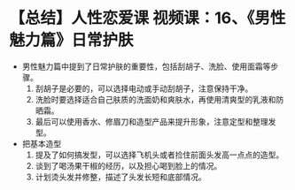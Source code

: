 # 【总结】人性恋爱课 视频课：16、《男性魅力篇》日常护肤

-   男性魅力篇中提到了日常护肤的重要性，包括刮胡子、洗脸、使用面霜等步骤。
    1.  刮胡子是必要的，可以选择电动或手动刮胡子，注意保持干净。
    2.  洗脸时要选择适合自己肤质的洗面奶和爽肤水，再使用清爽型的乳液和防晒霜。
    3.  最后可以使用香水、修眉刀和造型产品来提升形象，注意定型和整理发型。
-   把基本造型
    1.  提及了如何搞发型，可以选择飞机头或者捡住前面头发高一点点的造型。
    2.  谈到了喝汤果干椒的经历，以及担心喝到脸上的情况。
    3.  计划烫头发并修整，描述了头发长短和底部情况。
